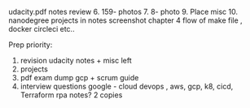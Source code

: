 udacity.pdf notes review
6. 159- photos
7. 8- photo
9. Place misc
10.   nanodegree projects in notes screenshot
    chapter 4 flow of make file , docker circleci etc..

Prep priority:
1. revision udacity notes + misc left
2. projects 
3. pdf exam dump gcp + scrum guide
4. interview questions google - cloud devops , aws, gcp, k8, cicd, Terraform
rpa notes? 2 copies


